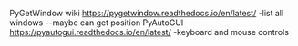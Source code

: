 PyGetWindow wiki
https://pygetwindow.readthedocs.io/en/latest/
-list all windows
--maybe can get position
PyAutoGUI
https://pyautogui.readthedocs.io/en/latest/
-keyboard and mouse controls